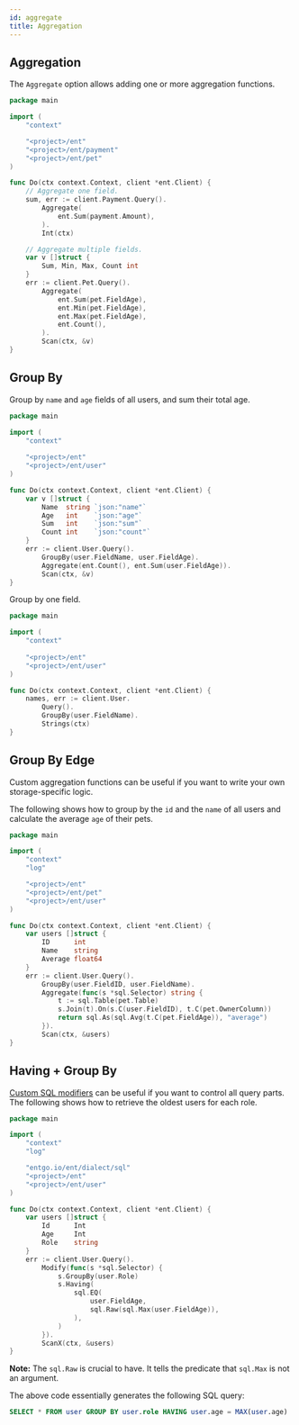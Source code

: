 ```yaml
---
id: aggregate
title: Aggregation
---
```


## Aggregation

The `Aggregate` option allows adding one or more aggregation functions.

```go
package main

import (
	"context"

	"<project>/ent"
	"<project>/ent/payment"
	"<project>/ent/pet"
)

func Do(ctx context.Context, client *ent.Client) {
	// Aggregate one field.
	sum, err := client.Payment.Query().
		Aggregate(
			ent.Sum(payment.Amount),
		).
		Int(ctx)

	// Aggregate multiple fields.
	var v []struct {
		Sum, Min, Max, Count int
	}
	err := client.Pet.Query().
		Aggregate(
			ent.Sum(pet.FieldAge),
			ent.Min(pet.FieldAge),
			ent.Max(pet.FieldAge),
			ent.Count(),
		).
		Scan(ctx, &v)
}
```

## Group By

Group by `name` and `age` fields of all users, and sum their total age.

```go
package main

import (
	"context"
	
	"<project>/ent"
	"<project>/ent/user"
)

func Do(ctx context.Context, client *ent.Client) {
	var v []struct {
		Name  string `json:"name"`
		Age   int    `json:"age"`
		Sum   int    `json:"sum"`
		Count int    `json:"count"`
	}
	err := client.User.Query().
		GroupBy(user.FieldName, user.FieldAge).
		Aggregate(ent.Count(), ent.Sum(user.FieldAge)).
		Scan(ctx, &v)
}
```

Group by one field.

```go
package main

import (
	"context"
	
	"<project>/ent"
	"<project>/ent/user"
)

func Do(ctx context.Context, client *ent.Client) {
	names, err := client.User.
		Query().
		GroupBy(user.FieldName).
		Strings(ctx)
}
```

## Group By Edge

Custom aggregation functions can be useful if you want to write your own storage-specific logic.

The following shows how to group by the `id` and the `name` of all users and calculate the average `age` of their pets.

```go
package main

import (
	"context"
	"log"

	"<project>/ent"
	"<project>/ent/pet"
	"<project>/ent/user"
)

func Do(ctx context.Context, client *ent.Client) {
	var users []struct {
		ID      int
		Name    string
		Average float64
	}
	err := client.User.Query().
		GroupBy(user.FieldID, user.FieldName).
		Aggregate(func(s *sql.Selector) string {
			t := sql.Table(pet.Table)
			s.Join(t).On(s.C(user.FieldID), t.C(pet.OwnerColumn))
			return sql.As(sql.Avg(t.C(pet.FieldAge)), "average")
		}).
		Scan(ctx, &users)
}
```

## Having + Group By

[Custom SQL modifiers](https://entgo.io/docs/feature-flags/#custom-sql-modifiers) can be useful if you want to control all query parts.
The following shows how to retrieve the oldest users for each role.


```go
package main

import (
	"context"
	"log"

	"entgo.io/ent/dialect/sql"
	"<project>/ent"
	"<project>/ent/user"
)

func Do(ctx context.Context, client *ent.Client) {
	var users []struct {
		Id    	Int
		Age     Int
		Role    string
	}
	err := client.User.Query().
		Modify(func(s *sql.Selector) {
			s.GroupBy(user.Role)
			s.Having(
				sql.EQ(
					user.FieldAge,
					sql.Raw(sql.Max(user.FieldAge)),
				),
			)
		}).
		ScanX(ctx, &users)
}

```

**Note:** The `sql.Raw` is crucial to have. It tells the predicate that `sql.Max` is not an argument.

The above code essentially generates the following SQL query:

```sql
SELECT * FROM user GROUP BY user.role HAVING user.age = MAX(user.age)
```
